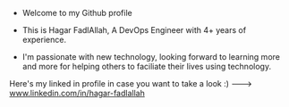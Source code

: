 * Welcome to my Github profile 

* This is Hagar FadlAllah, A DevOps Engineer with 4+ years of experience.

* I'm passionate with new technology, looking forward to learning more and more for helping others to faciliate their lives using technology.

Here's my linked in profile in case you want to take a look :) ---> www.linkedin.com/in/hagar-fadlallah
